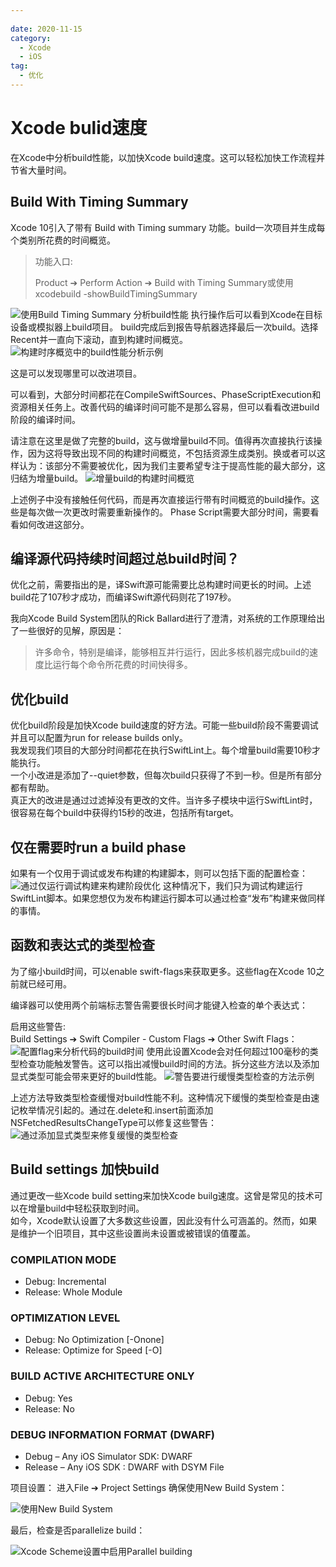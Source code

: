 ```yaml
---
 
date: 2020-11-15
category:
  - Xcode
  - iOS
tag:
  - 优化
---
```


# Xcode bulid速度

在Xcode中分析build性能，以加快Xcode build速度。这可以轻松加快工作流程并节省大量时间。

## Build With Timing Summary
Xcode 10引入了带有 Build with Timing summary 功能。build一次项目并生成每个类别所花费的时间概览。
<br>
>功能入口:
>
>Product ➔ Perform Action ➔ Build with Timing Summary或使用xcodebuild -showBuildTimingSummary

![使用Build Timing Summary 分析build性能](./2/1.jpeg)
执行操作后可以看到Xcode在目标设备或模拟器上build项目。
build完成后到报告导航器选择最后一次build。选择Recent并一直向下滚动，直到构建时间概览。
![构建时序概览中的build性能分析示例](./2/2.png)

这是可以发现哪里可以改进项目。

可以看到，大部分时间都花在CompileSwiftSources、PhaseScriptExecution和资源相关任务上。改善代码的编译时间可能不是那么容易，但可以看看改进build阶段的编译时间。

请注意在这里是做了完整的build，这与做增量build不同。值得再次直接执行该操作，因为这将导致出现不同的构建时间概览，不包括资源生成类别。换或者可以这样认为：该部分不需要被优化，因为我们主要希望专注于提高性能的最大部分，这归结为增量build。
![增量build的构建时间概览](./2/3.png)

上述例子中没有接触任何代码，而是再次直接运行带有时间概览的build操作。这些是每次做一次更改时需要重新操作的。 Phase Script需要大部分时间，需要看看如何改进这部分。

## 编译源代码持续时间超过总build时间？
优化之前，需要指出的是，译Swift源可能需要比总构建时间更长的时间。上述build花了107秒才成功，而编译Swift源代码则花了197秒。

我向Xcode Build System团队的Rick Ballard进行了澄清，对系统的工作原理给出了一些很好的见解，原因是：
> 许多命令，特别是编译，能够相互并行运行，因此多核机器完成build的速度比运行每个命令所花费的时间快得多。

## 优化build
优化build阶段是加快Xcode build速度的好方法。可能一些build阶段不需要调试并且可以配置为run for release builds only。
<br>
我发现我们项目的大部分时间都花在执行SwiftLint上。每个增量build需要10秒才能执行。
<br>
一个小改进是添加了--quiet参数，但每次build只获得了不到一秒。但是所有部分都有帮助。
<br>
真正大的改进是通过过滤掉没有更改的文件。当许多子模块中运行SwiftLint时，很容易在每个build中获得约15秒的改进，包括所有target。

## 仅在需要时run a build phase 
如果有一个仅用于调试或发布构建的构建脚本，则可以包括下面的配置检查：
![通过仅运行调试构建来构建阶段优化](./2/4.png)
这种情况下，我们只为调试构建运行SwiftLint脚本。如果您想仅为发布构建运行脚本可以通过检查“发布”构建来做同样的事情。

## 函数和表达式的类型检查
为了缩小build时间，可以enable swift-flags来获取更多。这些flag在Xcode 10之前就已经可用。

编译器可以使用两个前端标志警告需要很长时间才能键入检查的单个表达式：
<!-- >-Xfrontend -warn-long-function-bodies=<limit>
>
>-Xfrontend -warn-long-expression-type-checking=<limit>
>
><limit>值可以替换为表达式必须用于类型检查才能发出警告的毫秒数。 -->

启用这些警告:<br>
Build Settings ➔ Swift Compiler - Custom Flags ➔ Other Swift Flags：
![配置flag来分析代码的build时间](./2/5.png)
使用此设置Xcode会对任何超过100毫秒的类型检查功能触发警告。这可以指出减慢build时间的方法。拆分这些方法以及添加显式类型可能会带来更好的build性能。
![警告要进行缓慢类型检查的方法示例](./2/6.png)

上述方法导致类型检查缓慢对build性能不利。这种情况下缓慢的类型检查是由速记枚举情况引起的。通过在.delete和.insert前面添加NSFetchedResultsChangeType可以修复这些警告：
![通过添加显式类型来修复缓慢的类型检查](./2/7.png)

## Build settings 加快build
通过更改一些Xcode build setting来加快Xcode builg速度。这曾是常见的技术可以在增量build中轻松获取到时间。
<br>
如今，Xcode默认设置了大多数这些设置，因此没有什么可涵盖的。然而，如果是维护一个旧项目，其中这些设置尚未设置或被错误的值覆盖。

### COMPILATION MODE
- Debug: Incremental
- Release: Whole Module

### OPTIMIZATION LEVEL
- Debug: No Optimization [-Onone]
- Release: Optimize for Speed [-O]

### BUILD ACTIVE ARCHITECTURE ONLY
- Debug: Yes
- Release: No

### DEBUG INFORMATION FORMAT (DWARF)
- Debug – Any iOS Simulator SDK: DWARF
- Release – Any iOS SDK : DWARF with DSYM File

项目设置：
进入File ➔ Project Settings 确保使用New Build System：

![使用New Build System](./2/8.png)

最后，检查是否parallelize build：

![Xcode Scheme设置中启用Parallel building](./2/9.png)


